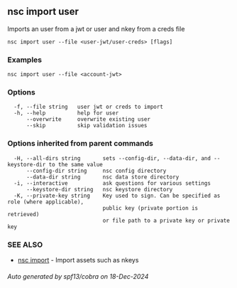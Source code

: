 ## nsc import user

Imports an user from a jwt or user and nkey from a creds file

```
nsc import user --file <user-jwt/user-creds> [flags]
```

### Examples

```
nsc import user --file <account-jwt>
```

### Options

```
  -f, --file string   user jwt or creds to import
  -h, --help          help for user
      --overwrite     overwrite existing user
      --skip          skip validation issues
```

### Options inherited from parent commands

```
  -H, --all-dirs string       sets --config-dir, --data-dir, and --keystore-dir to the same value
      --config-dir string     nsc config directory
      --data-dir string       nsc data store directory
  -i, --interactive           ask questions for various settings
      --keystore-dir string   nsc keystore directory
  -K, --private-key string    Key used to sign. Can be specified as role (where applicable),
                              public key (private portion is retrieved)
                              or file path to a private key or private key 
```

### SEE ALSO

* [nsc import](nsc_import.md)	 - Import assets such as nkeys

###### Auto generated by spf13/cobra on 18-Dec-2024
